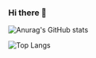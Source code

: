 ### Hi there 👋

![Anurag's GitHub stats](https://github-readme-stats.vercel.app/api?username=chorongfire33&show_icons=true&theme=tokyonight)


![Top Langs](https://github-readme-stats.vercel.app/api/top-langs/?username=chorongfire33)

<!--
**chorongfire33/chorongfire33** is a ✨ _special_ ✨ repository because its `README.md` (this file) appears on your GitHub profile.

Here are some ideas to get you started:

- 🔭 I’m currently working on ...
- 🌱 I’m currently learning ...
- 👯 I’m looking to collaborate on ...
- 🤔 I’m looking for help with ...
- 💬 Ask me about ...
- 📫 How to reach me: ...
- 😄 Pronouns: ...
- ⚡ Fun fact: ...
-->
